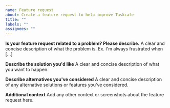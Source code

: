 ```yaml
---
name: Feature request
about: Create a feature request to help improve Taskcafe
title: ""
labels: ""
assignees: ""
---
```


**Is your feature request related to a problem? Please describe.**
A clear and concise description of what the problem is. Ex. I'm always frustrated when [...]

**Describe the solution you'd like**
A clear and concise description of what you want to happen.

**Describe alternatives you've considered**
A clear and concise description of any alternative solutions or features you've considered.

**Additional context**
Add any other context or screenshots about the feature request here.

<!--

Be aware, not all feature requests will get accepted.

Please read the contributing guide before working on any new pull requests!

If you would like to ask a question regarding a possible bug or feature request, please
join the Taskcafe discord - https://discord.gg/JkQDruh

-->
